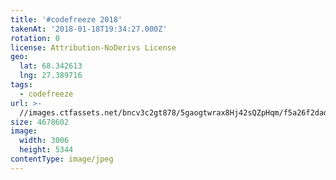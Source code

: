 ```yaml
---
title: '#codefreeze 2018'
takenAt: '2018-01-18T19:34:27.000Z'
rotation: 0
license: Attribution-NoDerivs License
geo:
  lat: 68.342613
  lng: 27.389716
tags:
  - codefreeze
url: >-
  //images.ctfassets.net/bncv3c2gt878/5gaogtwrax8Hj42sQZpHqm/f5a26f2dad0df71755c272374e7a4ee7/codefreeze-2018_24931218007_o
size: 4678602
image:
  width: 3006
  height: 5344
contentType: image/jpeg
---
```


